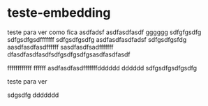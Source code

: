 # teste-embedding

teste para ver como fica
asdfadsf
asdfasdfasdf
gggggg
sdfgfgsdfg
sdfgsdfgsdfffffff
sdfgsdfgsdfg
asdfasdfasdfadsf
sdfgsdfgsfdg
aasdfasdfasdffffff
sasdfasdfsadfffffff
dfasdfasdfasdfsdfgsdfgsdfgsasdfasdfasdf

ffffffffffff
ffffff
asdfasdfasdfffffffdddddd
dddddd
sdfgsdfgsdfgsdfg


teste para ver


sdgsdfg
ddddddd
